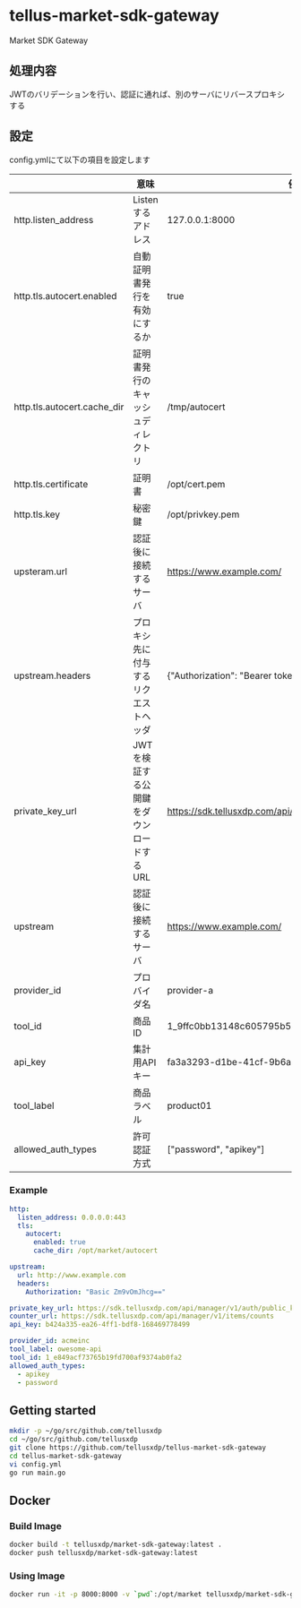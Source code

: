 # tellus-market-sdk-gateway

Market SDK Gateway

## 処理内容

JWTのバリデーションを行い、認証に通れば、別のサーバにリバースプロキシする

## 設定

config.ymlにて以下の項目を設定します

|                             | 意味                     | 例                                                   |
| --------------------------- | ----------------------- | --------------------------------------------------- |
| http.listen_address         | Listenするアドレス             | 127.0.0.1:8000                                      |
| http.tls.autocert.enabled   | 自動証明書発行を有効にするか      | true                               |
| http.tls.autocert.cache_dir | 証明書発行のキャッシュディレクトリ | /tmp/autocert                    |
| http.tls.certificate        | 証明書 | /opt/cert.pem    |
| http.tls.key                | 秘密鍵 | /opt/privkey.pem |
| upsteram.url                | 認証後に接続するサーバ             | https://www.example.com/         |
| upstream.headers            | プロキシ先に付与するリクエストヘッダ | {"Authorization": "Bearer token"} |
| private_key_url | JWTを検証する公開鍵をダウンロードするURL | https://sdk.tellusxdp.com/api/manager/v1/auth/public_keys |
| upstream          | 認証後に接続するサーバ             | https://www.example.com/                            |
| provider_id     | プロバイダ名                    | provider-a                                           |
| tool_id           | 商品ID                    | 1_9ffc0bb13148c605795b5bc22143b7b00c30ad            |
| api_key           | 集計用APIキー              | fa3a3293-d1be-41cf-9b6a-70d4d75c41ba             |
| tool_label        | 商品ラベル                 | product01                                           |
| allowed_auth_types | 許可認証方式                | ["password", "apikey"] |


### Example

```yaml
http:
  listen_address: 0.0.0.0:443
  tls:
    autocert:
      enabled: true
      cache_dir: /opt/market/autocert

upstream:
  url: http://www.example.com
  headers:
    Authorization: "Basic Zm9vOmJhcg=="

private_key_url: https://sdk.tellusxdp.com/api/manager/v1/auth/public_keys
counter_url: https://sdk.tellusxdp.com/api/manager/v1/items/counts
api_key: b424a335-ea26-4ff1-bdf8-168469778499

provider_id: acmeinc
tool_label: owesome-api
tool_id: 1_e849acf73765b19fd700af9374ab0fa2
allowed_auth_types:
  - apikey
  - password
```



## Getting started

```bash
mkdir -p ~/go/src/github.com/tellusxdp
cd ~/go/src/github.com/tellusxdp
git clone https://github.com/tellusxdp/tellus-market-sdk-gateway
cd tellus-market-sdk-gateway
vi config.yml
go run main.go
```


## Docker

### Build Image

```bash
docker build -t tellusxdp/market-sdk-gateway:latest .
docker push tellusxdp/market-sdk-gateway:latest
```

### Using Image

```bash
docker run -it -p 8000:8000 -v `pwd`:/opt/market tellusxdp/market-sdk-gateway:latest
```